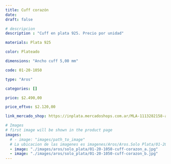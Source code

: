 ```yaml
---
title: Cuff corazón
date: 
draft: false

# descripcion
description : "Cuff en plata 925. Precio por unidad"

materials: Plata 925

color: Plateado

dimensions: "Ancho cuff 5,00 mm"

code: 01-20-1050

type: "Aros"

categories: []

price: $2.490,00

price_eftvo: $2.120,00

link_mercado_shop: https://inplata.mercadoshops.com.ar/MLA-1113282158-aro-de-plata-925-cuff-corazón-bidú-_JM

# Images
# first image will be shown in the product page
images:
  # - image: "images/path_to_image"
  # La ubicacion de las imagenes es imagenes/Aros/Aros.Solo Plata/01-20-1050-cuff-corazon
  - image: "./images/aros/solo_plata/01-20-1050-cuff-corazon_a.jpg"
  - image: "./images/aros/solo_plata/01-20-1050-cuff-corazon_b.jpg"
---
```

